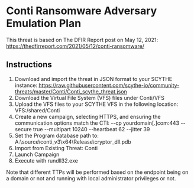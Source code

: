 # Conti Ransomware Adversary Emulation Plan

This threat is based on The DFIR Report post on May 12, 2021: https://thedfirreport.com/2021/05/12/conti-ransomware/

## Instructions
1. Download and import the threat in JSON format to your SCYTHE instance: https://raw.githubusercontent.com/scythe-io/community-threats/master/Conti/Conti_scythe_threat.json
2. Download the Virtual File System (VFS) files under Conti/VFS
3. Upload the VFS files to your SCYTHE VFS in the following location: VFS:/shared/Conti
4. Create a new campaign, selecting HTTPS, and ensuring the communication options match the CTI: --cp yourdomain[.]com:443 --secure true --multipart 10240 --heartbeat 62 --jitter 39
5. Set the Program database path to: A:\source\conti_v3\x64\Release\cryptor_dll.pdb 
6. Import from Existing Threat: Conti
7. Launch Campaign
8. Execute with rundll32.exe

Note that different TTPs will be performed based on the endpoint being on a domain or not and running with local administrator privileges or not.
